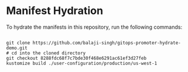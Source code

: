 
# Manifest Hydration

To hydrate the manifests in this repository, run the following commands:

```shell

git clone https://github.com/balaji-singh/gitops-promoter-hydrate-demo.git
# cd into the cloned directory
git checkout 8288fdc68f7c7bde30f468e6291ac61ef3d27feb
kustomize build ./user-configuration/production/us-west-1
```